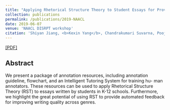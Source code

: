 ```yaml
---
title: "Applying Rhetorical Structure Theory to Student Essays for Providing Automated Writing Feedback"
collection: publications
permalink: /publications/2019-NAACL
date: 2019-06-07
venue: 'NAACL DISRPT workshop'
citation: 'Shiyan Jiang, <b>Kexin Yang</b>, Chandrakumari Suvarna, Pooja Casula, Mingtong Zhang, Carolyn Penstein Rose. (2019). &quot;Applying Rhetorical Structure Theory to Student Essays for Providing Automated Writing Feedback.&quot; <i><b>NAACL-DISRPT workshop</b></i>.'
---
```

[[PDF]](http://kexin-yang.github.io/files/NAACL2019Paper.pdf)
## Abstract
We present a package of annotation resources, including annotation guideline, flowchart, and an Intelligent Tutoring System for training hu- man annotators. These resources can be used to apply Rhetorical Structure Theory (RST) to essays written by students in K-12 schools. Furthermore, we highlight the great potential of using RST to provide automated feedback for improving writing quality across genres.

